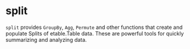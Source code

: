 # split

`split` provides `GroupBy`, `Agg`, `Permute` and other functions that create and populate Splits of etable.Table data.  These are powerful tools for quickly summarizing and analyzing data.


